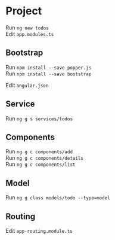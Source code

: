 # Project

Run `ng new todos`<br>
Edit `app.modules.ts`<br>

## Bootstrap

Run `npm install --save popper.js`<br>
Run `npm install --save bootstrap`<br>

Edit `angular.json`<br>

## Service

Run `ng g s services/todos`<br>

## Components

Run `ng g c components/add`<br>
Run `ng g c components/details`<br>
Run `ng g c components/list`<br>

## Model

Run `ng g class models/todo --type=model`<br>

## Routing

Edit `app-routing.module.ts`<br>